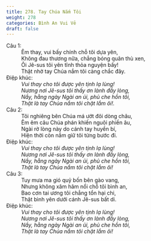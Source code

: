 ```yaml
---
title: 278. Tay Chúa Nắm Tôi
weight: 278
categories: Bình An Vui Vẻ
draft: false
---
```

<dl><dt>Câu 1:</dt><dd data-verse="1">Êm thay, vui bấy chính chỗ tôi dựa yên, <br/>Không đau thương nữa, chẳng bóng quân thù xen, <br/>Ôi Jê-sus tôi yên tĩnh thỏa nguyện bấy! <br/>Thật nhờ tay Chúa nắm tôi càng chắc đây. </dd><dt>Điệp khúc:</dt><dd data-chorus="1"><em>Vui thay cho tôi được yên tịnh lạ lùng! <br/>Nương nơi Jê-sus tôi thấy ơn lành đầy lòng, <br/>Nầy, hằng ngày Ngài an ủi, phủ che hồn tôi, <br/>Thật là tay Chúa nắm tôi chặt lắm ôi!. </em></dd><dt>Câu 2:</dt><dd data-verse="2">Tôi nghiêng bên Chúa má ướt đôi dòng châu, <br/>Êm êm câu Chúa phán khiến nguôi phiền âu, <br/>Ngài rờ lòng này do cánh tay huyền bí, <br/>Hiện thời còn nắm giữ tôi từng bước đi. </dd><dt>Điệp khúc:</dt><dd data-chorus="1"><em>Vui thay cho tôi được yên tịnh lạ lùng! <br/>Nương nơi Jê-sus tôi thấy ơn lành đầy lòng, <br/>Nầy, hằng ngày Ngài an ủi, phủ che hồn tôi, <br/>Thật là tay Chúa nắm tôi chặt lắm ôi! </em></dd><dt>Câu 3:</dt><dd data-verse="3">Tuy mưa ma gió quỷ bốn bên gào vang, <br/>Nhưng không xâm hãm nổi chỗ tôi bình an, <br/>Bao cơn tai ương tôi chẳng tổn hại chi, <br/>Thật bình yên dưới cánh Jê-sus bất di. </dd><dt>Điệp khúc:</dt><dd data-chorus="1"><em>Vui thay cho tôi được yên tịnh lạ lùng! <br/>Nương nơi Jê-sus tôi thấy ơn lành đầy lòng, <br/>Nầy, hằng ngày Ngài an ủi, phủ che hồn tôi, <br/>Thật là tay Chúa nắm tôi chặt lắm ôi! </em></dd></dl>